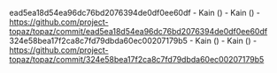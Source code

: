 ead5ea18d54ea96dc76bd2076394de0df0ee60df - Kain () - Kain () - https://github.com/project-topaz/topaz/commit/ead5ea18d54ea96dc76bd2076394de0df0ee60df
324e58bea17f2ca8c7fd79dbda60ec00207179b5 - Kain () - Kain () - https://github.com/project-topaz/topaz/commit/324e58bea17f2ca8c7fd79dbda60ec00207179b5
